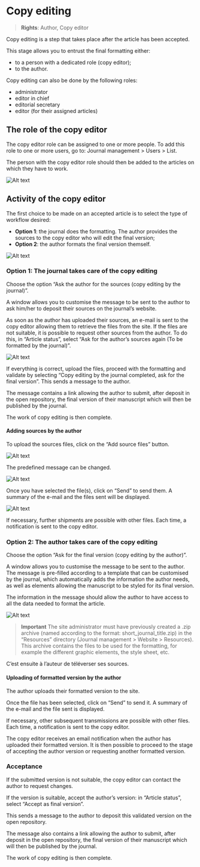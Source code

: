 # Copy editing
> **Rights**: Author, Copy editor

Copy editing is a step that takes place after the article has been accepted.

This stage allows you to entrust the final formatting either:
- to a person with a dedicated role (copy editor);
- to the author.

Copy editing can also be done by the following roles:
- administrator
- editor in chief
- editorial secretary
- editor (for their assigned articles)

## The role of the copy editor
The copy editor role can be assigned to one or more people. To add this role to one or more users, go to: Journal management > Users > List.

The person with the copy editor role should then be added to the articles on which they have to work.

![Alt text](img/copyediting-1.png "Add a copy editor")

## Activity of the copy editor
The first choice to be made on an accepted article is to select the type of workflow desired:
- **Option 1**: the journal does the formatting. The author provides the sources to the copy editor who will edit the final version;
- **Option 2**: the author formats the final version themself.

![Alt text](img/copyediting-2.png "Change article status")

### Option 1: The journal takes care of the copy editing
Choose the option “Ask the author for the sources (copy editing by the journal)”.

A window allows you to customise the message to be sent to the author to ask him/her to deposit their sources on the journal’s website.

As soon as the author has uploaded their sources, an e-mail is sent to the copy editor allowing them to retrieve the files from the site. If the files are not suitable, it is possible to request other sources from the author. To do this, in “Article status”, select “Ask for the author’s sources again (To be formatted by the journal)”.

![Alt text](img/copyediting-6.png "Ask for the author’s sources again")

If everything is correct, upload the files, proceed with the formatting and validate by selecting “Copy editing by the journal completed, ask for the final version”. This sends a message to the author.

The message contains a link allowing the author to submit, after deposit in the open repository, the final version of their manuscript which will then be published by the journal.

The work of copy editing is then complete.

#### Adding sources by the author
To upload the sources files, click on the “Add source files” button.

![Alt text](img/copyediting-3.png "Add source files")

The predefined message can be changed.

![Alt text](img/copyediting-4.png "Modify the message")

Once you have selected the file(s), click on “Send” to send them. A summary of the e-mail and the files sent will be displayed.

![Alt text](img/copyediting-5.png "Summary of deposited sources")

If necessary, further shipments are possible with other files. Each time, a notification is sent to the copy editor.

### Option 2: The author takes care of the copy editing
Choose the option “Ask for the final version (copy editing by the author)”.

A window allows you to customise the message to be sent to the author. The message is pre-filled according to a template that can be customised by the journal, which automatically adds the information the author needs, as well as elements allowing the manuscript to be styled for its final version.

The information in the message should allow the author to have access to all the data needed to format the article.

![Alt text](img/copyediting-7.png "Example of a message ready to be sent to the author to ask them to format their article")

> **Important** The site administrator must have previously created a .zip archive (named according to the format: 
> short_journal_title.zip) in the “Resources” directory (Journal management > Website > Resources). This archive contains the files to be used for the formatting, for example the different graphic elements, the style sheet, etc.

C’est ensuite à l’auteur de téléverser ses sources.

#### Uploading of formatted version by the author
The author uploads their formatted version to the site.

Once the file has been selected, click on “Send” to send it. A summary of the e-mail and the file sent is displayed.

If necessary, other subsequent transmissions are possible with other files. Each time, a notification is sent to the copy editor.

The copy editor receives an email notification when the author has uploaded their formatted version. It is then possible to proceed to the stage of accepting the author version or requesting another formatted version.

### Acceptance
If the submitted version is not suitable, the copy editor can contact the author to request changes.

If the version is suitable, accept the author’s version: in “Article status”, select “Accept as final version”.

This sends a message to the author to deposit this validated version on the open repository.

The message also contains a link allowing the author to submit, after deposit in the open repository, the final version of their manuscript which will then be published by the journal.

The work of copy editing is then complete.